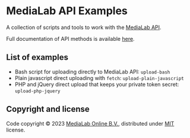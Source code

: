 # MediaLab API Examples

A collection of scripts and tools to work with the [MediaLab API](https://www.medialab.co/).

Full documentation of API methods is available [here](https://medialab.cc/api).

## List of examples

- Bash script for uploading directly to MediaLab API: `upload-bash`
- Plain javascript direct uploading with `fetch`: `upload-plain-javascript`
- PHP and jQuery direct upload that keeps your private token secret: `upload-php-jquery`

## Copyright and license

Code copyright © 2023 [MediaLab Online B.V.](https://medialab.co), distributed under [MIT](LICENSE) license.

